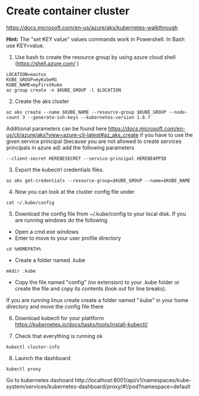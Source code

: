 # Create container cluster
https://docs.microsoft.com/en-us/azure/aks/kubernetes-walkthrough

**Hint:** The "set KEY value" values commands work in Powershell. In Bash use KEY=value.

1. Use bash to create the resource group by using azure cloud shell (https://shell.azure.com/ )
```
LOCATION=eastus
KUBE_GROUP=myKubeRG
KUBE_NAME=myFirstKube
az group create -n $KUBE_GROUP -l $LOCATION
```

2. Create the aks cluster
```
az aks create --name $KUBE_NAME --resource-group $KUBE_GROUP --node-count 3 --generate-ssh-keys --kubernetes-version 1.8.7
```
Additional parameters can be found here https://docs.microsoft.com/en-us/cli/azure/aks?view=azure-cli-latest#az_aks_create
if you have to use the given service principal (because you are not allowed to create services principals in azure ad) add the following parameters
```
--client-secret HEREBESECRET --service-principal HEREBEAPPID
```
3. Export the kubectrl credentials files. 
```
az aks get-credentials --resource-group=$KUBE_GROUP --name=$KUBE_NAME
```

4. Now you can look at the cluster config file under
```
cat ~/.kube/config
```

5. Download the config file from ~/.kube/config to your local disk.
If you are running windows do the following
- Open a cmd.exe windows
- Enter  to move to your user profile directory
```
cd %HOMEPATH%
```
- Create a folder named .kube 
``` 
mkdir .kube
```
- Copy the file named "config" (no extension) to your .kube folder or create the file and copy its contents (look out for line breaks).

If you are running linux create create a folder named ".kube" in your home directory and move the config file there

6. Download kubectl for your plattform
https://kubernetes.io/docs/tasks/tools/install-kubectl/ 

7. Check that everything is running ok
```
kubectl cluster-info
```
8. Launch the dashboard
```
kubectl proxy
```

Go to kubernetes dashoard
http://localhost:8001/api/v1/namespaces/kube-system/services/kubernetes-dashboard/proxy/#!/pod?namespace=default 
